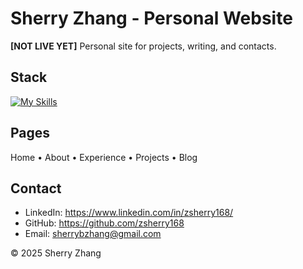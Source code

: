 # Sherry Zhang - Personal Website
__[NOT LIVE YET]__ Personal site for projects, writing, and contacts. 

## Stack
[![My Skills](https://skillicons.dev/icons?i=react,vite,figma,bootstrap,js,html,css)](https://skillicons.dev)

## Pages
Home • About • Experience • Projects • Blog

## Contact
- LinkedIn: https://www.linkedin.com/in/zsherry168/
- GitHub: https://github.com/zsherry168
- Email: sherrybzhang@gmail.com


© 2025 Sherry Zhang